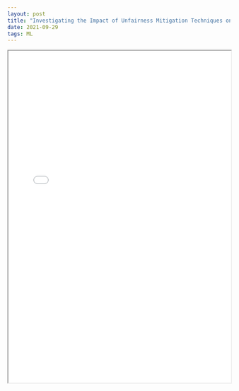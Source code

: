 ```yaml
---
layout: post
title: "Investigating the Impact of Unfairness Mitigation Techniques on Privacy Preserving Machine Learning"
date: 2021-09-29
tags: ML
---
```


<iframe src="/assets/privacy_fairness_Report.pdf" width = "100%" height = "750px">
</iframe>
